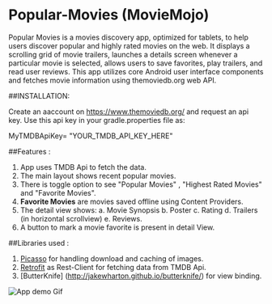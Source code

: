 # Popular-Movies  (MovieMojo)
Popular Movies is a movies discovery app, optimized for tablets, to help users discover popular and highly rated movies on the web. It displays a scrolling grid of movie trailers, launches a details screen whenever a particular movie is selected, allows users to save favorites, play trailers, and read user reviews. This app utilizes core Android user interface components and fetches movie information using themoviedb.org web API.

##INSTALLATION:

Create an aaccount on https://www.themoviedb.org/  and request an api key.
Use this api key in your gradle.properties file as:

MyTMDBApiKey= "YOUR_TMDB_API_KEY_HERE"

##Features :

1. App uses TMDB Api to fetch the data.
2. The main layout shows recent popular movies.
3. There is toggle option to see "Popular Movies" , "Highest Rated Movies" and "Favorite Movies".
4. **Favorite Movies** are movies saved offline using Content Providers.
5. The detail view shows:
        a. Movie Synopsis
        b. Poster
        c. Rating
        d. Trailers (in horizontal scrollview)
        e. Reviews.
6. A button to mark a movie favorite is present in detail View.


##Libraries used :

1. [Picasso](http://square.github.io/picasso/) for handling download and caching of images.
2. [Retrofit](http://square.github.io/retrofit/) as Rest-Client for fetching data from TMDB Api.
3. [ButterKnife] (http://jakewharton.github.io/butterknife/)  for view binding.  

![App demo Gif](moviemojo_online-video-cutter.gif)

